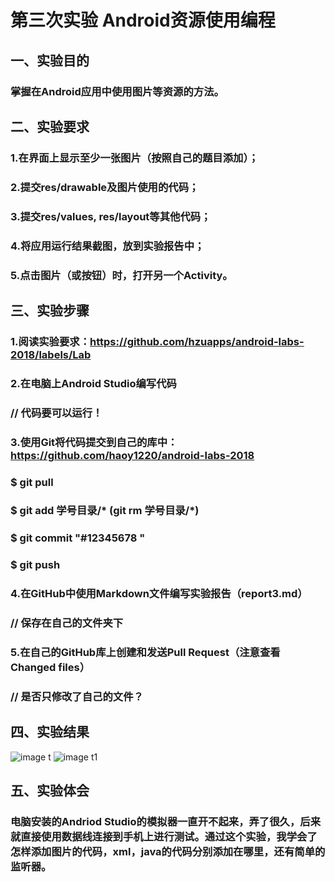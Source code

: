 # 第三次实验 Android资源使用编程
## 一、实验目的
### 掌握在Android应用中使用图片等资源的方法。
## 二、实验要求
### 1.在界面上显示至少一张图片（按照自己的题目添加）；
### 2.提交res/drawable及图片使用的代码；
### 3.提交res/values, res/layout等其他代码；
### 4.将应用运行结果截图，放到实验报告中；
### 5.点击图片（或按钮）时，打开另一个Activity。
## 三、实验步骤
### 1.阅读实验要求：https://github.com/hzuapps/android-labs-2018/labels/Lab
### 2.在电脑上Android Studio编写代码
### // 代码要可以运行！
### 3.使用Git将代码提交到自己的库中：https://github.com/haoy1220/android-labs-2018
### $ git pull
### $ git add 学号目录/*  (git rm 学号目录/*)
### $ git commit "#12345678 "
### $ git push
### 4.在GitHub中使用Markdown文件编写实验报告（report3.md）
### // 保存在自己的文件夹下
### 5.在自己的GitHub库上创建和发送Pull Request（注意查看Changed files）
### // 是否只修改了自己的文件？
## 四、实验结果
![image t](https://github.com/chenzhiH/android-labs-2018/blob/master/soft1614080902122/%E5%AE%9E%E9%AA%8C3%E5%9B%BE%E7%89%872.png)
![image t1](https://github.com/chenzhiH/android-labs-2018/blob/master/soft1614080902122/%E5%AE%9E%E9%AA%8C%E4%B8%89%E5%9B%BE%E7%89%871.png)
## 五、实验体会
### 电脑安装的Andriod Studio的模拟器一直开不起来，弄了很久，后来就直接使用数据线连接到手机上进行测试。通过这个实验，我学会了怎样添加图片的代码，xml，java的代码分别添加在哪里，还有简单的监听器。
